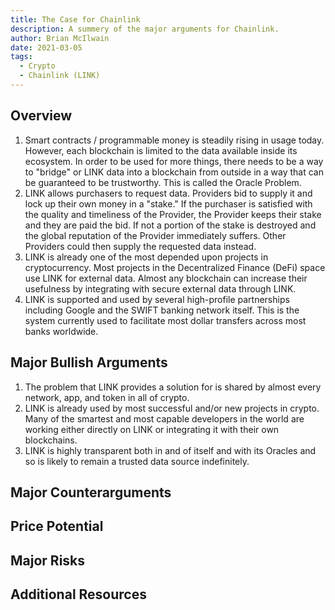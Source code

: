 ```yaml
---
title: The Case for Chainlink
description: A summery of the major arguments for Chainlink.
author: Brian McIlwain
date: 2021-03-05
tags:
  - Crypto
  - Chainlink (LINK)
---
```


## Overview

1. Smart contracts / programmable money is steadily rising in usage today. However, each blockchain is limited to the data available inside its ecosystem. In order to be used for more things, there needs to be a way to "bridge" or LINK data into a blockchain from outside in a way that can be guaranteed to be trustworthy. This is called the Oracle Problem.
2. LINK allows purchasers to request data. Providers bid to supply it and lock up their own money in a "stake." If the purchaser is satisfied with the quality and timeliness of the Provider, the Provider keeps their stake and they are paid the bid. If not a portion of the stake is destroyed and the global reputation of the Provider immediately suffers. Other Providers could then supply the requested data instead.
3. LINK is already one of the most depended upon projects in cryptocurrency. Most projects in the Decentralized Finance (DeFi) space use LINK for external data. Almost any blockchain can increase their usefulness by integrating with secure external data through LINK.
4. LINK is supported and used by several high-profile partnerships including Google and the SWIFT banking network itself. This is the system currently used to facilitate most dollar transfers across most banks worldwide.

## Major Bullish Arguments

1. The problem that LINK provides a solution for is shared by almost every network, app, and token in all of crypto.
2. LINK is already used by most successful and/or new projects in crypto. Many of the smartest and most capable developers in the world are working either directly on LINK or integrating it with their own blockchains.
3. LINK is highly transparent both in and of itself and with its Oracles and so is likely to remain a trusted data source indefinitely.

## Major Counterarguments

## Price Potential

## Major Risks

## Additional Resources
